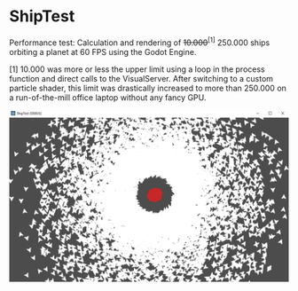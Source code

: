 # ShipTest
Performance test: Calculation and rendering of ~~10.000~~<sup>[1]</sup> 250.000 ships orbiting a planet at 60 FPS using the Godot Engine.

[1] 10.000 was more or less the upper limit using a loop in the process function and direct calls to the VisualServer. After switching to a custom particle shader, this limit was drastically increased to more than 250.000 on a run-of-the-mill office laptop without any fancy GPU.

![screenshot](screenshot.png)
